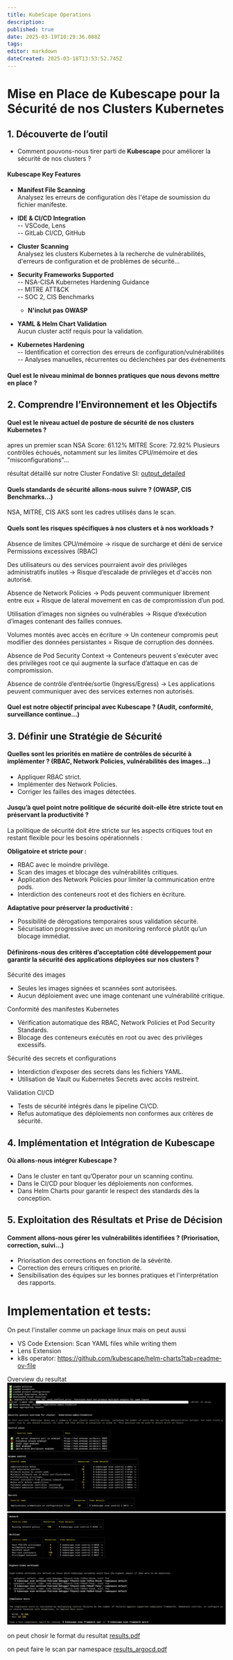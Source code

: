 ```yaml
---
title: KubeScape Operations
description: 
published: true
date: 2025-03-19T10:29:36.088Z
tags: 
editor: markdown
dateCreated: 2025-03-18T13:53:52.745Z
---
```


# Mise en Place de Kubescape pour la Sécurité de nos Clusters Kubernetes

## 1. Découverte de l’outil  
- Comment pouvons-nous tirer parti de **Kubescape** pour améliorer la sécurité de nos clusters ?


####  **Kubescape Key Features**  

- **Manifest File Scanning**  
  Analysez les erreurs de configuration dès l'étape de soumission du fichier manifeste.

- **IDE & CI/CD Integration**  
  -- VSCode, Lens  
  -- GitLab CI/CD, GitHub

- **Cluster Scanning**  
  Analysez les clusters Kubernetes à la recherche de vulnérabilités, d'erreurs de configuration et de problèmes de sécurité...

- **Security Frameworks Supported**  
  -- NSA-CISA Kubernetes Hardening Guidance  
  -- MITRE ATT&CK  
  -- SOC 2, CIS Benchmarks  
  - **N'inclut pas OWASP**  

- **YAML & Helm Chart Validation**  
  Aucun cluster actif requis pour la validation.

- **Kubernetes Hardening**  
  -- Identification et correction des erreurs de configuration/vulnérabilités  
  -- Analyses manuelles, récurrentes ou déclenchées par des événements



#### Quel est le **niveau minimal de bonnes pratiques** que nous devons mettre en place ?  

## 2. Comprendre l’Environnement et les Objectifs  
####  Quel est le **niveau actuel de posture de sécurité** de nos clusters Kubernetes ?
apres un premier scan
NSA Score: 61.12%
MITRE Score: 72.92%
Plusieurs contrôles échoués, notamment sur les limites CPU/mémoire et des "misconfigurations"...

résultat  détaillé sur notre Cluster Fondative SI: [output_detailed](/output_detailed)

#### Quels **standards de sécurité** allons-nous suivre ? (OWASP, CIS Benchmarks...)
NSA, MITRE, CIS AKS sont les cadres utilisés dans le scan.
#### Quels sont les **risques spécifiques** à nos clusters et à nos workloads ?
Absence de limites CPU/mémoire -> risque de surcharge et déni de service
Permissions excessives (RBAC)

Des utilisateurs ou des services pourraient avoir des privilèges administratifs inutiles -> Risque d’escalade de privilèges et d'accès non autorisé.

Absence de Network Policies -> Pods peuvent communiquer librement entre eux + Risque de lateral movement en cas de compromission d’un pod.

Utilisation d’images non signées ou vulnérables -> Risque d’exécution d’images contenant des failles connues.
 
Volumes montés avec accès en écriture -> Un conteneur compromis peut modifier des données persistantes = Risque de corruption des données.

Absence de Pod Security Context -> Conteneurs peuvent s'exécuter avec des privilèges root ce qui augmente la surface d’attaque en cas de compromission.

Absence de contrôle d’entrée/sortie (Ingress/Egress) -> Les applications peuvent communiquer avec des services externes non autorisés.


#### Quel est notre **objectif principal** avec Kubescape ? (Audit, conformité, surveillance continue...)  

## 3. Définir une Stratégie de Sécurité  
####  Quelles sont les **priorités en matière de contrôles de sécurité** à implémenter ? (RBAC, Network Policies, vulnérabilités des images...)
- Appliquer RBAC strict.
- Implémenter des Network Policies.
- Corriger les failles des images détectées.

####  Jusqu’à quel point notre **politique de sécurité** doit-elle être stricte tout en préservant la productivité ?
La politique de sécurité doit être stricte sur les aspects critiques tout en restant flexible pour les besoins opérationnels :

**Obligatoire et stricte pour :**
- RBAC avec le moindre privilège.
- Scan des images et blocage des vulnérabilités critiques.
- Application des Network Policies pour limiter la communication entre pods.
- Interdiction des conteneurs root et des fichiers en écriture.

**Adaptative pour préserver la productivité :**
- Possibilité de dérogations temporaires sous validation sécurité.
- Sécurisation progressive avec un monitoring renforcé plutôt qu’un blocage immédiat.

####  Définirons-nous des **critères d’acceptation côté développement** pour garantir la sécurité des applications déployées sur nos clusters ?

Sécurité des images
-    Seules les images signées et scannées sont autorisées.
-    Aucun déploiement avec une image contenant une vulnérabilité critique.

Conformité des manifestes Kubernetes
-    Vérification automatique des RBAC, Network Policies et Pod Security Standards.
-    Blocage des conteneurs exécutés en root ou avec des privilèges excessifs.

Sécurité des secrets et configurations
-    Interdiction d’exposer des secrets dans les fichiers YAML.
-    Utilisation de Vault ou Kubernetes Secrets avec accès restreint.

Validation CI/CD
-    Tests de sécurité intégrés dans le pipeline CI/CD.
-    Refus automatique des déploiements non conformes aux critères de sécurité.
## 4. Implémentation et Intégration de Kubescape  
####  Où allons-nous **intégrer Kubescape** ?
- Dans le cluster en tant qu’Operator pour un scanning continu.
- Dans le CI/CD pour bloquer les déploiements non conformes.
- Dans Helm Charts pour garantir le respect des standards dès la conception.

## 5. Exploitation des Résultats et Prise de Décision  
#### Comment allons-nous **gérer les vulnérabilités identifiées** ? (Priorisation, correction, suivi...)
- Priorisation des corrections en fonction de la sévérité.
- Correction des erreurs critiques en priorité.
- Sensibilisation des équipes sur les bonnes pratiques et l'interprétation des rapports.




# Implementation et tests:

On peut l'installer comme un package linux
mais on peut aussi 
- VS Code Extension: Scan YAML files while writing them
- Lens Extension
- k8s operator: https://github.com/kubescape/helm-charts?tab=readme-ov-file

Overview du resultat
![kubescape_1.png](/kubescape_1.png)
![kubescape_2.png](/kubescape_2.png)

on peut chosir le format du resultat
[results.pdf](/files/results.pdf)

on peut faire le scan par namespace
[results_argocd.pdf](/files/results_argocd.pdf)

